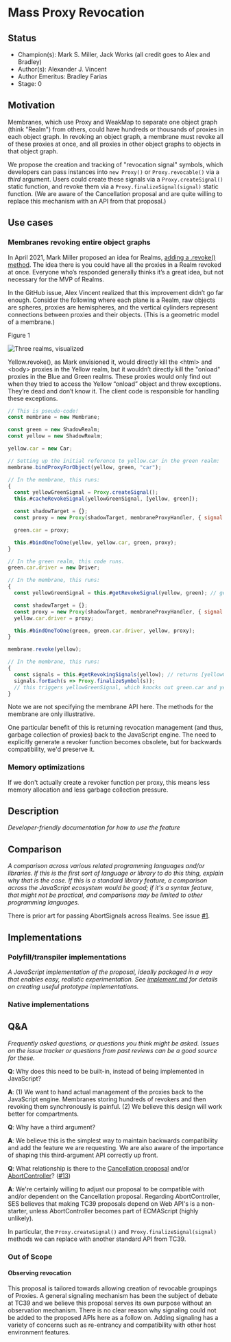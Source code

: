 # Mass Proxy Revocation

## Status

- Champion(s): Mark S. Miller, Jack Works (all credit goes to Alex and Bradley)
- Author(s): Alexander J. Vincent
- Author Emeritus: Bradley Farias
- Stage: 0

## Motivation

Membranes, which use Proxy and WeakMap to separate one object graph (think "Realm") from others, could have hundreds or thousands of proxies in each object graph.  In revoking an object graph, a membrane must revoke all of these proxies at once, and all proxies in other object graphs to objects in that object graph.

We propose the creation and tracking of "revocation signal" symbols, which developers can pass instances into `new Proxy()` or  `Proxy.revocable()` via a *third* argument.  Users could create these signals via a `Proxy.createSignal()` static function, and revoke them via a `Proxy.finalizeSignal(signal)` static function.  (We are aware of the Cancellation proposal and are quite willing to replace this mechanism with an API from that proposal.)

## Use cases

### Membranes revoking entire object graphs

In April 2021, Mark Miller proposed an idea for Realms, [adding a .revoke() method](https://github.com/tc39/proposal-shadowrealm/issues/299).  The idea there is you could have all the proxies in a Realm revoked at once.  Everyone who’s responded generally thinks it’s a great idea, but not necessary for the MVP of Realms.

In the GitHub issue, Alex Vincent realized that this improvement didn’t go far enough.  Consider the following where each plane is a Realm, raw objects are spheres, proxies are hemispheres, and the vertical cylinders represent connections between proxies and their objects.  (This is a geometric model of a membrane.)

Figure 1

![Three realms, visualized](ThreeRealms.png)

Yellow.revoke(), as Mark envisioned it, would directly kill the &lt;html&gt; and &lt;body&gt; proxies in the Yellow realm, but it wouldn’t directly kill the "onload" proxies in the Blue and Green realms.  These proxies would only find out when they tried to access the Yellow “onload” object and threw exceptions.  They’re dead and don’t know it.  The client code is responsible for handling these exceptions.

```javascript
// This is pseudo-code!
const membrane = new Membrane;

const green = new ShadowRealm;
const yellow = new ShadowRealm;

yellow.car = new Car;

// Setting up the initial reference to yellow.car in the green realm:
membrane.bindProxyForObject(yellow, green, "car");

// In the membrane, this runs:
{
  const yellowGreenSignal = Proxy.createSignal();
  this.#cacheRevokeSignal(yellowGreenSignal, [yellow, green]);

  const shadowTarget = {};
  const proxy = new Proxy(shadowTarget, membraneProxyHandler, { signal: yellowGreenSignal });

  green.car = proxy;

  this.#bindOneToOne(yellow, yellow.car, green, proxy);
}

// In the green realm, this code runs.
green.car.driver = new Driver;

// In the membrane, this runs:
{
  const yellowGreenSignal = this.#getRevokeSignal(yellow, green); // gets yellowGreenSignal from earlier

  const shadowTarget = {};
  const proxy = new Proxy(shadowTarget, membraneProxyHandler, { signal: yellowGreenSignal });
  yellow.car.driver = proxy;

  this.#bindOneToOne(green, green.car.driver, yellow, proxy);
}

membrane.revoke(yellow);

// In the membrane, this runs:
{
  const signals = this.#getRevokingSignals(yellow); // returns [yellowGreenSignal]
  signals.forEach(s => Proxy.finalizeSymbol(s));
  // this triggers yellowGreenSignal, which knocks out green.car and yellow.car.driver
}
```

Note we are not specifying the membrane API here.  The methods for the membrane are only illustrative.

One particular benefit of this is returning revocation management (and thus, garbage collection of proxies) back to the JavaScript engine.  The need to explicitly generate a revoker function becomes obsolete, but for backwards compatibility, we'd preserve it.

### Memory optimizations

If we don't actually create a revoker function per proxy, this means less memory allocation and less garbage collection pressure.

## Description

*Developer-friendly documentation for how to use the feature*

## Comparison

*A comparison across various related programming languages and/or libraries. If this is the first sort of language or library to do this thing, explain why that is the case. If this is a standard library feature, a comparison across the JavaScript ecosystem would be good; if it's a syntax feature, that might not be practical, and comparisons may be limited to other programming languages.*

There is prior art for passing AbortSignals across Realms.  See issue [#1](https://ajvincent.github.io/proposal-mass-proxy-revocation/issues/1).

## Implementations

### Polyfill/transpiler implementations

*A JavaScript implementation of the proposal, ideally packaged in a way that enables easy, realistic experimentation. See [implement.md](https://github.com/tc39/how-we-work/blob/master/implement.md) for details on creating useful prototype implementations.*

### Native implementations

## Q&A

*Frequently asked questions, or questions you think might be asked. Issues on the issue tracker or questions from past reviews can be a good source for these.*

**Q**: Why does this need to be built-in, instead of being implemented in JavaScript?

**A**: (1) We want to hand actual management of the proxies back to the JavaScript engine.  Membranes storing hundreds of revokers and then revoking them synchronously is painful.  (2) We believe this design will work better for compartments.

**Q**: Why have a third argument?

**A**: We believe this is the simplest way to maintain backwards compatibility and add the feature we are requesting.  We are also aware of the importance of shaping this third-argument API correctly up front.

**Q**: What relationship is there to the [Cancellation proposal](https://github.com/tc39/proposal-cancellation) and/or [AbortController](https://developer.mozilla.org/en-US/docs/Web/API/AbortController)? ([#13](https://ajvincent.github.io/proposal-mass-proxy-revocation/issues/13))

**A**: We're certainly willing to adjust our proposal to be compatible with and/or dependent on the Cancellation proposal.  Regarding AbortController, SES believes that making TC39 proposals depend on Web API's is a non-starter, unless AbortController becomes part of ECMAScript (highly unlikely).

In particular, the `Proxy.createSignal()` and `Proxy.finalizeSignal(signal)` methods we can replace with another standard API from TC39.

### Out of Scope

#### Observing revocation

This proposal is tailored towards allowing creation of revocable groupings of Proxies.  A general signaling mechanism has been the subject of debate at TC39 and we believe this proposal serves its own purpose without an observation mechanism. There is no clear reason why signaling could not be added to the proposed APIs here as a follow on. Adding signaling has a variety of concerns such as re-entrancy and compatibility with other host environment features.

